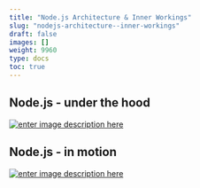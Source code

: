 ```yaml
---
title: "Node.js Architecture & Inner Workings"
slug: "nodejs-architecture--inner-workings"
draft: false
images: []
weight: 9960
type: docs
toc: true
---
```


## Node.js - under the hood
[![enter image description here][1]][1]


  [1]: http://i.stack.imgur.com/psKx9.png

## Node.js - in motion
[![enter image description here][1]][1]


  [1]: http://i.stack.imgur.com/mW5Hp.png

